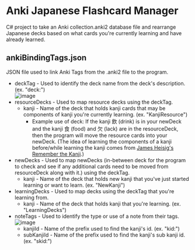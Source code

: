 # Anki Japanese Flashcard Manager
C# project to take an Anki collection.anki2 database file and rearrange Japanese decks based on what cards you're currently learning and have already learned.

## ankiBindingTags.json
JSON file used to link Anki Tags from the .anki2 file to the program.
* deckTag - Used to identify the deck name from the deck's description. (ex. "deck:")  
![image](https://github.com/TMason11095/anki-japanese-flashcard-manager/assets/134988352/48edb903-1fdb-439c-a71c-de714f4b7380)
* resourceDecks - Used to map resource decks using the deckTag.
  * kanji - Name of the deck that holds kanji cards that may be components of kanji you're currently learning. (ex. "KanjiResource")
    * Example use of deck: If the kanji 飲 (drink) is in your newDeck and the kanji 食 (food) and 欠 (lack) are in the resourceDeck, then the program will move the resource cards into your newDeck. (The idea of learning the components of a kanji before/while learning the kanji comes from [James Heisig's Remember the Kanji](https://www.goodreads.com/book/show/53499726-remembering-the-kanji).)
* newDecks - Used to map newDecks (in-between deck for the program to check and see if any additional cards need to be moved from resourceDeck along with it.) using the deckTag.
  * kanji - Name of the deck that holds new kanji that you've just started learning or want to learn. (ex. "NewKanji")
* learningDecks - Used to map decks using the deckTag that you're learning from.
  * kanji - Name of the deck that holds kanji that you're learning. (ex. "LearningDecks")
* noteTags - Used to identify the type or use of a note from their tags.  
![image](https://github.com/TMason11095/anki-japanese-flashcard-manager/assets/134988352/757aeba4-2fba-4660-8d9e-1e48446a790f)
  * kanjiId - Name of the prefix used to find the kanji's id. (ex. "kid:")
  * subKanjiId - Name of the prefix used to find the kanji's sub kanji id. (ex. "skid:")
